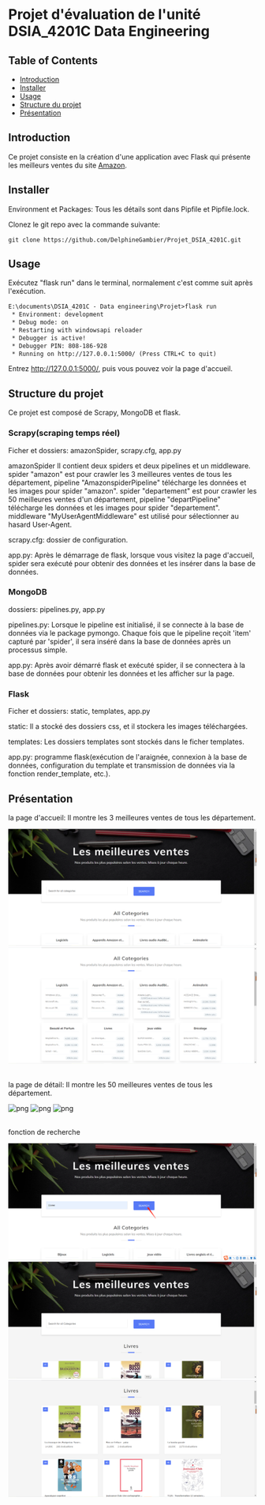 # Projet d'évaluation de l'unité DSIA_4201C Data Engineering 

## Table of Contents

- [Introduction](#introduction)
- [Installer](#installer)
- [Usage](#usage)
- [Structure du projet](#structure-du-projet)
- [Présentation](#présentation)

## Introduction 

Ce projet consiste en la création d'une application avec Flask qui présente les meilleurs ventes du site [Amazon](http://www.amazon.com).

## Installer

Environment et Packages: Tous les détails sont dans Pipfile et Pipfile.lock.

Clonez le git repo avec la commande suivante:

```
git clone https://github.com/DelphineGambier/Projet_DSIA_4201C.git
```

## Usage

Exécutez "flask run" dans le terminal, normalement c'est comme suit après l'exécution.

```
E:\documents\DSIA_4201C - Data engineering\Projet>flask run
 * Environment: development
 * Debug mode: on
 * Restarting with windowsapi reloader
 * Debugger is active!
 * Debugger PIN: 808-186-928
 * Running on http://127.0.0.1:5000/ (Press CTRL+C to quit)

```
Entrez http://127.0.0.1:5000/, puis vous pouvez voir la page d'accueil.

## Structure du projet 

Ce projet est composé de Scrapy, MongoDB et flask.

### Scrapy(scraping temps réel)

Ficher et dossiers: amazonSpider, scrapy.cfg, app.py

amazonSpider
Il contient deux spiders et deux pipelines et un middleware.
spider "amazon" est pour crawler les 3 meilleures ventes de tous les département, pipeline "AmazonspiderPipeline" télécharge les données et les images pour spider "amazon".
spider "departement" est pour crawler les 50 meilleures ventes d'un département, pipeline "departPipeline" télécharge les données et les images pour spider "departement".
middleware "MyUserAgentMiddleware" est utilisé pour sélectionner au hasard User-Agent.

scrapy.cfg: dossier de configuration.

app.py: Après le démarrage de flask, lorsque vous visitez la page d'accueil, spider sera exécuté pour obtenir des données et les insérer dans la base de données.


### MongoDB

dossiers: pipelines.py, app.py

pipelines.py: Lorsque le pipeline est initialisé, il se connecte à la base de données via le package pymongo. Chaque fois que le pipeline reçoit 'item' capturé par 'spider', il sera inséré dans la base de données après un processus simple.

app.py: Après avoir démarré flask et exécuté spider, il se connectera à la base de données pour obtenir les données et les afficher sur la page.

### Flask

Ficher et dossiers: static, templates, app.py

static: Il a stocké des dossiers css, et il stockera les images téléchargées.

templates: Les dossiers templates sont stockés dans le ficher templates.

app.py: programme flask(exécution de l'araignée, connexion à la base de données, configuration du template et transmission de données via la fonction render_template, etc.).

## Présentation

la page d'accueil: Il montre les 3 meilleures ventes de tous les département.

![png](img_presentation/la%20page%20d'accueil1.png)
![png](img_presentation/la%20page%20d'accueil2.png)

 &nbsp;  
la page de détail: Il montre les 50 meilleures ventes de tous les département.

![png](img_presentation/la%20page%20de%20détail1.png)
![png](img_presentation/la%20page%20de%20détail2.png)
![png](img_presentation/la%20page%20de%20détail.png)

 &nbsp;  
fonction de recherche

![png](img_presentation/recherche1.png)
![png](img_presentation/recherche2.png)
![png](img_presentation/recherche3.png)

